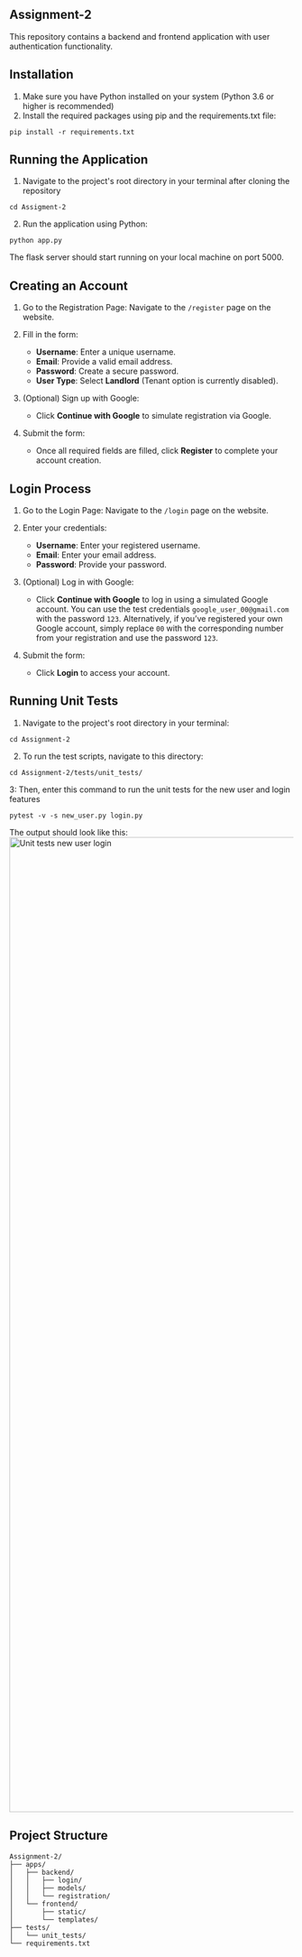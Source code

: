 ## Assignment-2

This repository contains a backend and frontend application with user authentication functionality.

## Installation

1. Make sure you have Python installed on your system (Python 3.6 or higher is recommended)
2. Install the required packages using pip and the requirements.txt file:

```
pip install -r requirements.txt
```

## Running the Application

1. Navigate to the project's root directory in your terminal after cloning the repository

```
cd Assigment-2
```

2. Run the application using Python:

```
python app.py
```

The flask server should start running on your local machine on port 5000.

## Creating an Account

1. Go to the Registration Page:
   Navigate to the `/register` page on the website.

2. Fill in the form:
   - **Username**: Enter a unique username.
   - **Email**: Provide a valid email address.
   - **Password**: Create a secure password.
   - **User Type**: Select **Landlord** (Tenant option is currently disabled).

3. (Optional) Sign up with Google:
   - Click **Continue with Google** to simulate registration via Google.

4. Submit the form:
   - Once all required fields are filled, click **Register** to complete your account creation.

## Login Process

1. Go to the Login Page:
   Navigate to the `/login` page on the website.

2. Enter your credentials:
   - **Username**: Enter your registered username.
   - **Email**: Enter your email address.
   - **Password**: Provide your password.

3. (Optional) Log in with Google:
   - Click **Continue with Google** to log in using a simulated Google account. You can use the test credentials `google_user_00@gmail.com` with the password `123`. Alternatively, if you’ve registered your own Google account, simply replace `00` with the corresponding number from your registration and use the password `123`.

4. Submit the form:
   - Click **Login** to access your account.


## Running Unit Tests

1. Navigate to the project's root directory in your terminal:

```
cd Assignment-2
```

2. To run the test scripts, navigate to this directory:

```
cd Assignment-2/tests/unit_tests/
```

3: Then, enter this command to run the unit tests for the new user and login features

```
pytest -v -s new_user.py login.py
```

The output should look like this:
<img width="1729" alt="Unit tests new user login" src="https://github.com/user-attachments/assets/117ae697-ecd4-4ead-8a6e-f72f5de3a96d">


## Project Structure

```
Assignment-2/
├── apps/
│   ├── backend/
│   │   ├── login/
│   │   ├── models/
│   │   └── registration/
│   └── frontend/
│       ├── static/
│       └── templates/
├── tests/
│   └── unit_tests/
└── requirements.txt
```
